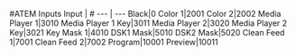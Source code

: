 #ATEM Inputs
Input | #
--- | ---
Black|0
Color 1|2001
Color 2|2002
Media Player 1|3010
Media Player 1 Key|3011
Media Player 2|3020
Media Player 2 Key|3021
Key Mask 1|4010
DSK1 Mask|5010
DSK2 Mask|5020
Clean Feed 1|7001
Clean Feed 2|7002
Program|10001
Preview|10011
